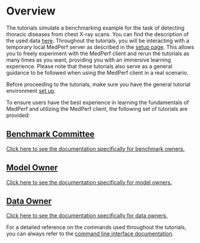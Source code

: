 # Overview

The tutorials simulate a benchmarking example for the task of detecting thoracic diseases from chest X-ray scans. You can find the description of the used data [here](https://www.nih.gov/news-events/news-releases/nih-clinical-center-provides-one-largest-publicly-available-chest-x-ray-datasets-scientific-community). Throughout the tutorials, you will be interacting with a temporary local MedPerf server as described in the [setup page](setup.md). This allows you to freely experiment with the MedPerf client and rerun the tutorials as many times as you want, providing you with an immersive learning experience. Please note that these tutorials also serve as a general guidance to be followed when using the MedPerf client in a real scenario.

Before proceeding to the tutorials, make sure you have the general tutorial environment [set up](setup.md).

To ensure users have the best experience in learning the fundamentals of MedPerf and utilizing the MedPerf client, the following set of tutorials are provided:

<!-- <div class="tutorial_card_container">
  <a href="../benchmark_owner_demo" class="tutorial_card">
    <h2>Benchmark <br>Committee</h2>
    <p>Learn how a Benchmark Committee creates and submits a benchmark.</p>
  </a>

  <a href="../model_owner_demo" class="tutorial_card">
    <h2>Model <br>Owner</h2>
    <p>Learn how a Model Owner can submit a model.</p>
  </a>

  <a href="../data_owner_demo" class="tutorial_card">
    <h2>Data <br>Owner</h2>
    <p>Learn how to prepare their data and execute a benchmark.</p>
  </a>
</div> -->


<div class="tutorial_card_container">
        <a class="card" href="../benchmark_owner_demo/">
            <div class="card_image image1">
            </div>
            <div class="card_text">
                <h2 class='card_title'>Benchmark Committee</h2>
                <p>Click here to see the documentation specifically for benchmark owners.</p>
            </div>
        </a>
        <a class="card" href="../model_owner_demo/">
            <div class="card_image image2">
            </div>
            <div class="card_text">
                <h2 class='card_title'>Model Owner</h2>
                <p>Click here to see the documentation specifically for model owners.</p>
            </div>
        </a>
        <a class="card" href="../data_owner_demo/">
            <div class="card_image image3">
            </div>
            <div class="card_text">
                <h2 class='card_title'>Data Owner</h2>
                <p>Click here to see the documentation specifically for data owners.</p>
            </div>
        </a>
    </div>

For a detailed reference on the commands used throughout the tutorials, you can always refer to the [command line interface documentation](../cli_reference.md).

